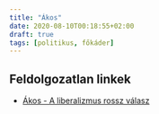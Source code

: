 ```yaml
---
title: "Ákos"
date: 2020-08-10T00:18:55+02:00
draft: true
tags: [politikus, főkáder]
---
```


## Feldolgozatlan linkek

- [Ákos - A liberalizmus rossz válasz](https://www.youtube.com/watch?v=BB108T4iLl8)
